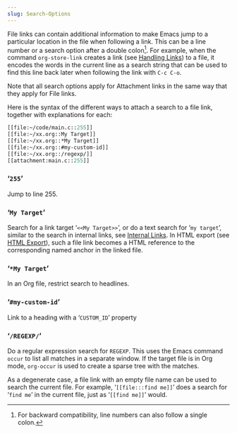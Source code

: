 ```yaml
---
slug: Search-Options
---
```


File links can contain additional information to make Emacs jump to a particular location in the file when following a link. This can be a line number or a search option after a double colon[^1]. For example, when the command `org-store-link` creates a link (see [Handling Links](/docs/org/Handling-Links)) to a file, it encodes the words in the current line as a search string that can be used to find this line back later when following the link with `C-c C-o`.

Note that all search options apply for Attachment links in the same way that they apply for File links.

Here is the syntax of the different ways to attach a search to a file link, together with explanations for each:

```lisp
[[file:~/code/main.c::255]]
[[file:~/xx.org::My Target]]
[[file:~/xx.org::*My Target]]
[[file:~/xx.org::#my-custom-id]]
[[file:~/xx.org::/regexp/]]
[[attachment:main.c::255]]
```

### ‘`255`’

Jump to line 255.

### ‘`My Target`’

Search for a link target ‘`<<My Target>>`’, or do a text search for ‘`my target`’, similar to the search in internal links, see [Internal Links](/docs/org/Internal-Links). In HTML export (see [HTML Export](/docs/org/HTML-Export)), such a file link becomes a HTML reference to the corresponding named anchor in the linked file.

### ‘`*My Target`’

In an Org file, restrict search to headlines.

### ‘`#my-custom-id`’

Link to a heading with a ‘`CUSTOM_ID`’ property

### ‘`/REGEXP/`’

Do a regular expression search for `REGEXP`. This uses the Emacs command `occur` to list all matches in a separate window. If the target file is in Org mode, `org-occur` is used to create a sparse tree with the matches.

As a degenerate case, a file link with an empty file name can be used to search the current file. For example, ‘`[[file:::find me]]`’ does a search for ‘`find me`’ in the current file, just as ‘`[[find me]]`’ would.

[^1]: For backward compatibility, line numbers can also follow a single colon.
